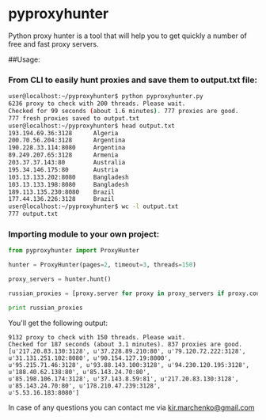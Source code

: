 # pyproxyhunter
Python proxy hunter is a tool that will help you to get quickly a number of free and fast proxy servers.

##Usage:
### From CLI to easily hunt proxies and  save them to output.txt file:
```bash
user@localhost:~/pyproxyhunter$ python pyproxyhunter.py 
6236 proxy to check with 200 threads. Please wait.
Checked for 99 seconds (about 1.6 minutes). 777 proxies are good.
777 fresh proxies saved to output.txt
user@localhost:~/pyproxyhunter$ head output.txt 
193.194.69.36:3128      Algeria
200.70.56.204:3128      Argentina
190.228.33.114:8080     Argentina
89.249.207.65:3128      Armenia
203.37.37.143:80        Australia
195.34.146.175:80       Austria
103.13.133.202:8080     Bangladesh
103.13.133.198:8080     Bangladesh
189.113.135.230:8080    Brazil
177.44.136.226:3128     Brazil
user@localhost:~/pyproxyhunter$ wc -l output.txt
777 output.txt
```
### Importing module to your own project:
```python
from pyproxyhunter import ProxyHunter

hunter = ProxyHunter(pages=2, timeout=3, threads=150)

proxy_servers = hunter.hunt()

russian_proxies = [proxy.server for proxy in proxy_servers if proxy.country == 'Russia']

print russian_proxies
```
You'll get the following output:
```
9132 proxy to check with 150 threads. Please wait.
Checked for 187 seconds (about 3.1 minutes). 837 proxies are good.
[u'217.20.83.130:3128', u'37.228.89.210:80', u'79.120.72.222:3128', u'31.131.251.102:8080', u'90.154.127.19:8000', 
u'95.215.71.46:3128', u'93.88.143.100:3128', u'94.230.120.195:3128', u'188.40.62.138:80', u'85.143.24.70:80', 
u'85.198.106.174:3128', u'37.143.8.59:81', u'217.20.83.130:3128', u'85.143.24.70:80', u'178.210.47.239:3128', 
u'5.53.16.183:8080']
```

In case of any questions you can contact me via kir.marchenko@gmail.com
